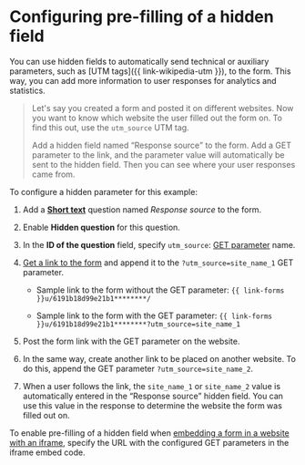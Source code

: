 # Configuring pre-filling of a hidden field

You can use hidden fields to automatically send technical or auxiliary parameters, such as [UTM tags]({{ link-wikipedia-utm }}), to the form. This way, you can add more information to user responses for analytics and statistics.

> Let's say you created a form and posted it on different websites. Now you want to know which website the user filled out the form on. To find this out, use the `utm_source` UTM tag.
>
> Add a hidden field named <q>Response source</q> to the form. Add a GET parameter to the link, and the parameter value will automatically be sent to the hidden field. Then you can see where your user responses came from.

To configure a hidden parameter for this example:

1. Add a [**Short text**](blocks-ref/short-text.md) question named _Response source_ to the form.

1. Enable **Hidden question** for this question.

1. In the **ID of the question** field, specify `utm_source`: [GET parameter](get-params.md) name.

1. [Get a link to the form](publish.md#section_link) and append it to the `?utm_source=site_name_1` GET parameter.

   - Sample link to the form without the GET parameter:
      `{{ link-forms }}u/6191b18d99e21b1********/`

   - Sample link to the form with the GET parameter:
      `{{ link-forms }}u/6191b18d99e21b1********?utm_source=site_name_1`

1. Post the form link with the GET parameter on the website.

1. In the same way, create another link to be placed on another website. To do this, append the GET parameter `?utm_source=site_name_2`.

1. When a user follows the link, the `site_name_1` or `site_name_2` value is automatically entered in the <q>Response source</q> hidden field. You can use this value in the response to determine the website the form was filled out on.

To enable pre-filling of a hidden field when [embedding a form in a website with an iframe](publish.md#publlish-site), specify the URL with the configured GET parameters in the iframe embed code.